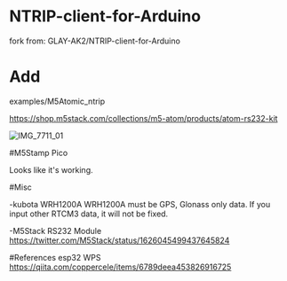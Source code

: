 # NTRIP-client-for-Arduino
fork from:
GLAY-AK2/NTRIP-client-for-Arduino

# Add
examples/M5Atomic_ntrip

https://shop.m5stack.com/collections/m5-atom/products/atom-rs232-kit

![IMG_7711_01](https://user-images.githubusercontent.com/6777579/127084970-9d954f52-c155-42cb-a9d0-1e72e5324804.png)

#M5Stamp Pico

Looks like it's working.

#Misc

-kubota WRH1200A
WRH1200A must be GPS, Glonass only data.
If you input other RTCM3 data, it will not be fixed.

-M5Stack RS232 Module
https://twitter.com/M5Stack/status/1626045499437645824

#References
esp32 WPS
https://qiita.com/coppercele/items/6789deea453826916725
